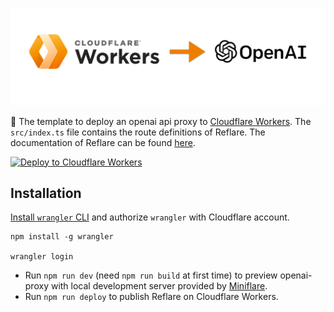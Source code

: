 ![Header](https://raw.githubusercontent.com/yuhangch/openai-proxy/master/.github/img/header.png)

:rocket:  The template to deploy an openai api proxy to [Cloudflare Workers](https://developers.cloudflare.com/workers/). The `src/index.ts` file contains the route definitions of Reflare. The documentation of Reflare can be found [here](https://github.com/xiaoyang-sde/reflare).

[![Deploy to Cloudflare Workers](https://deploy.workers.cloudflare.com/button)](https://deploy.workers.cloudflare.com/?url=https://github.com/yuhangch/openai-proxy)

## Installation

[Install `wrangler` CLI](https://github.com/cloudflare/wrangler#installation) and authorize `wrangler` with Cloudflare account.

```console
npm install -g wrangler

wrangler login
```
- Run `npm run dev` (need `npm run build` at first time) to preview openai-proxy with local development server provided by [Miniflare](https://miniflare.dev).
- Run `npm run deploy` to publish Reflare on Cloudflare Workers.
